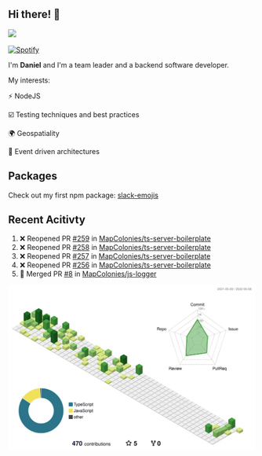 ## Hi there! 👋

<p>
  <img src="https://github-readme-stats.vercel.app/api?username=syncush&theme=tokyonight">
</p>

[![Spotify](https://novatorem-rust.vercel.app/api/spotify)](https://open.spotify.com/user/syncush)

I'm **Daniel** and I'm a team leader and a backend software developer.

My interests:

⚡ NodeJS

☑️ Testing techniques and best practices

🌍 Geospatiality

🧠 Event driven architectures

## Packages
Check out my first npm package: [slack-emojis](https://www.npmjs.com/package/slack-emojis)

## Recent Acitivty
<!--START_SECTION:activity-->
1. ❌ Reopened PR [#259](https://github.com/MapColonies/ts-server-boilerplate/pull/259) in [MapColonies/ts-server-boilerplate](https://github.com/MapColonies/ts-server-boilerplate)
2. ❌ Reopened PR [#258](https://github.com/MapColonies/ts-server-boilerplate/pull/258) in [MapColonies/ts-server-boilerplate](https://github.com/MapColonies/ts-server-boilerplate)
3. ❌ Reopened PR [#257](https://github.com/MapColonies/ts-server-boilerplate/pull/257) in [MapColonies/ts-server-boilerplate](https://github.com/MapColonies/ts-server-boilerplate)
4. ❌ Reopened PR [#256](https://github.com/MapColonies/ts-server-boilerplate/pull/256) in [MapColonies/ts-server-boilerplate](https://github.com/MapColonies/ts-server-boilerplate)
5. 🎉 Merged PR [#8](https://github.com/MapColonies/js-logger/pull/8) in [MapColonies/js-logger](https://github.com/MapColonies/js-logger)
<!--END_SECTION:activity-->

![contrib](./profile-3d-contrib/profile-green-animate.svg)
